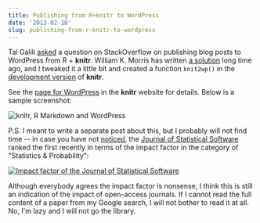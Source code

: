 ```yaml
---
title: Publishing from R+knitr to WordPress
date: '2013-02-10'
slug: publishing-from-r-knitr-to-wordpress
---
```


Tal Galili [asked](http://stackoverflow.com/q/14660969/559676) a question on StackOverflow on publishing blog posts to WordPress from R + **knitr**. William K. Morris has written [a solution](http://wkmor1.wordpress.com/2012/07/01/rchievement-of-the-day-3-bloggin-from-r-14/) long time ago, and I tweaked it a little bit and created a function `knit2wp()` in the [development version](https://github.com/yihui/knitr) of **knitr**.

See the [page for WordPress](/knitr/demo/wordpress/) in the **knitr** website for details. Below is a sample screenshot:

![knitr, R Markdown and WordPress](https://db.yihui.org/imgur/E7af1ET.png)

P.S. I meant to write a separate post about this, but I probably will not find time -- in case you have not [noticed](http://lists.stat.ucla.edu/pipermail/jss-announce/2013-January/000377.html), the [Journal of Statistical Software](http://www.jstatsoft.org/) ranked the first recently in terms of the impact factor in the category of "Statistics & Probability":

[![Impact factor of the Journal of Statistical Software](https://db.yihui.org/imgur/xC0MI6P.png)](https://db.yihui.org/imgur/xC0MI6P.png)

Although everybody agrees the impact factor is nonsense, I think this is still an indication of the impact of open-access journals. If I cannot read the full content of a paper from my Google search, I will not bother to read it at all. No, I'm lazy and I will not go the library.
